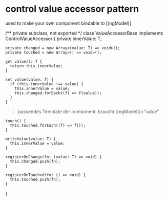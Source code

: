 control value accessor pattern
==============================
used to make your own component bindable to [(ngModel)]

/** private subclass, not exported */
class ValueAccessorBase<T> implements ControlValueAccessor {
    private innerValue: T;

    private changed = new Array<(value: T) => void>();
    private touched = new Array<() => void>();

    get value(): T {
      return this.innerValue;
    }

    set value(value: T) {
      if (this.innerValue !== value) {
        this.innerValue = value;
        this.changed.forEach((f) => f(value));
      }
    }


> passendes Template der component: braucht [(ngModel)]="value"



    touch() {
      this.touched.forEach((f) => f());
    }

    writeValue(value: T) {
      this.innerValue = value;
    }

    registerOnChange(fn: (value: T) => void) {
      this.changed.push(fn);
    }

    registerOnTouched(fn: () => void) {
      this.touched.push(fn);
    }
  }